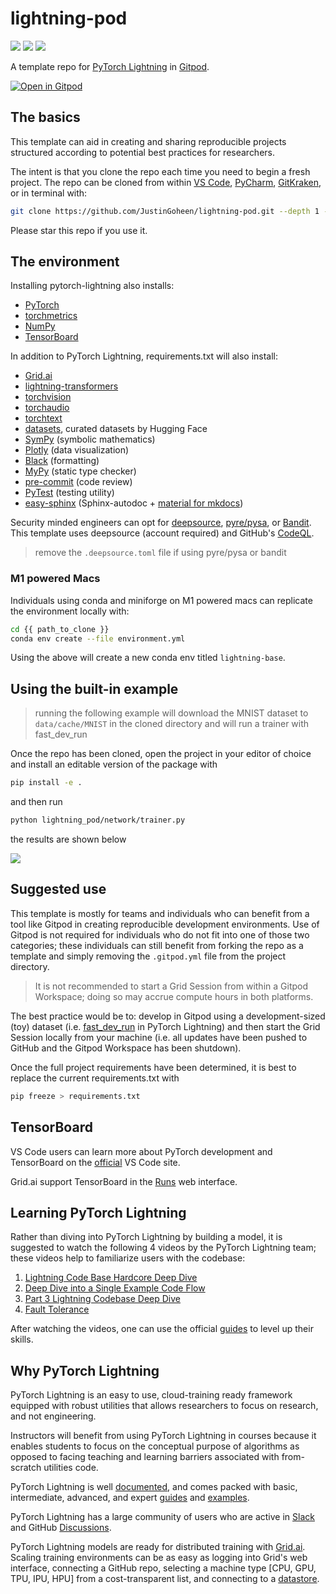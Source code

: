 # lightning-pod
[![](https://img.shields.io/badge/PyTorch_Lightning-Code-informational?style=flat&logo=pytorchlightning&logoColor=white&color=2bbc8a)](#)
[![](https://img.shields.io/badge/Grid.ai-Compute-informational?style=flat&logo=grid.ai&logoColor=white&color=2bbc8a)](#)
[![](https://img.shields.io/badge/Gitpod-DevEnv-informational?style=flat&logo=gitpod&logoColor=white&color=2bbc8a)](#)


A template repo for [PyTorch Lightning](https://www.pytorchlightning.ai/) in [Gitpod](https://www.gitpod.io/).

[![Open in Gitpod](https://gitpod.io/button/open-in-gitpod.svg)](https://gitpod.io/#https://github.com/JustinGoheen/lightning-pod)

<!-- Refer to the [wiki](https://github.com/JustinGoheen/lightning-pod/wiki) for additional guides. -->

## The basics

This template can aid in creating and sharing reproducible projects structured according to potential best practices for researchers.

The intent is that you clone the repo each time you need to begin a fresh project. The repo can be cloned from within [VS Code](https://code.visualstudio.com/docs/editor/github#_cloning-a-repository), [PyCharm](https://www.jetbrains.com/help/pycharm/manage-projects-hosted-on-github.html#clone-from-GitHub), [GitKraken](https://www.gitkraken.com/learn/git/git-clone), or in terminal with:

```sh
git clone https://github.com/JustinGoheen/lightning-pod.git --depth 1 --branch main --single-branch
```

Please star this repo if you use it.

## The environment

Installing pytorch-lightning also installs: 

- [PyTorch](https://pytorch.org/docs/stable/index.html)
- [torchmetrics](https://torchmetrics.readthedocs.io/en/stable/)
- [NumPy](https://numpy.org/)
- [TensorBoard](https://www.tensorflow.org/tensorboard)

In addition to PyTorch Lightning, requirements.txt will also install: 
- [Grid.ai](https://www.grid.ai/)
- [lightning-transformers](https://lightning-transformers.readthedocs.io/en/latest/)
- [torchvision](https://pytorch.org/vision/stable/index.html)
- [torchaudio](https://pytorch.org/audio/stable/index.html)
- [torchtext](https://pytorch.org/text/stable/index.html)
- [datasets](https://huggingface.co/docs/datasets/index), curated datasets by Hugging Face
- [SymPy](https://www.sympy.org/en/index.html) (symbolic mathematics)
- [Plotly](https://plotly.com/python/) (data visualization)
- [Black](https://black.readthedocs.io/en/stable/) (formatting)
- [MyPy](https://github.com/python/mypy/tree/38f1e30e8137ccc1aad6a4f113eb4360c6206539) (static type checker)
- [pre-commit](https://pre-commit.com/) (code review)
- [PyTest](pytest) (testing utility)
- [easy-sphinx](https://github.com/JustinGoheenOrg/easy-sphinx) (Sphinx-autodoc + [material for mkdocs](https://squidfunk.github.io/mkdocs-material/))

Security minded engineers can opt for [deepsource](https://deepsource.io/), [pyre/pysa](https://pyre-check.org/), or [Bandit](https://github.com/PyCQA/bandit). This template uses deepsource (account required) and GitHub's [CodeQL](https://github.com/github/codeql-action).

> remove the `.deepsource.toml` file if using pyre/pysa or bandit

### M1 powered Macs

Individuals using conda and miniforge on M1 powered macs can replicate the environment locally with:

```sh
cd {{ path_to_clone }}
conda env create --file environment.yml
```

Using the above will create a new conda env titled `lightning-base`.

## Using the built-in example

> running the following example will download the MNIST dataset to `data/cache/MNIST` in the cloned directory and will run a trainer with fast_dev_run

Once the repo has been cloned, open the project in your editor of choice and install an editable version of the package with

```sh
pip install -e .
```

and then run 

```sh
python lightning_pod/network/trainer.py 
```

the results are shown below

![](https://github.com/JustinGoheen/lightning-pod/blob/main/docs/imgs/example_run.png)

## Suggested use

This template is mostly for teams and individuals who can benefit from a tool like Gitpod in creating reproducible development environments. Use of Gitpod is not required for individuals who do not fit into one of those two categories; these individuals can still benefit from forking the repo as a template and simply removing the `.gitpod.yml` file from the project directory. 

> It is not recommended to start a Grid Session from within a Gitpod Workspace; doing so may accrue compute hours in both platforms.

The best practice would be to: develop in Gitpod using a development-sized (toy) dataset (i.e. [fast_dev_run](https://pytorch-lightning.readthedocs.io/en/stable/common/debugging.html#quick-unit-testing) in PyTorch Lightning) and then start the Grid Session locally from your machine (i.e. all updates have been pushed to GitHub and the Gitpod Workspace has been shutdown).

Once the full project requirements have been determined, it is best to replace the current requirements.txt with

```sh
pip freeze > requirements.txt
```

## TensorBoard

VS Code users can learn more about PyTorch development and TensorBoard on the [official](https://code.visualstudio.com/docs/datascience/pytorch-support) VS Code site.

Grid.ai support TensorBoard in the [Runs](https://docs.grid.ai/features/runs/Analyzing%20Runs/metric-charts#tensorboard) web interface.

## Learning PyTorch Lightning

Rather than diving into PyTorch Lightning by building a model, it is suggested to watch the following 4 videos by the PyTorch Lightning team; these videos help to familiarize users with the codebase:

1. [Lightning Code Base Hardcore Deep Dive](https://youtu.be/aEeh9ucKUkU)
2. [Deep Dive into a Single Example Code Flow](https://youtu.be/NEpRYqdsm54)
3. [Part 3 Lightning Codebase Deep Dive](https://youtu.be/x4d4RDNJaZk)
4. [Fault Tolerance](https://youtu.be/aUtn7H1jYl4)

After watching the videos, one can use the official [guides](https://pytorch-lightning.readthedocs.io/en/latest/expertise_levels.html) to level up their skills.

## Why PyTorch Lightning

PyTorch Lightning is an easy to use, cloud-training ready framework equipped with robust utilities that allows researchers to focus on research, and not engineering.

Instructors will benefit from using PyTorch Lightning in courses because it enables students to focus on the conceptual purpose of algorithms as opposed to facing teaching and learning barriers associated with from-scratch utilities code. 

PyTorch Lightning is well [documented](https://pytorch-lightning.readthedocs.io/en/latest/), and comes packed with basic, intermediate, advanced, and expert [guides](https://pytorch-lightning.readthedocs.io/en/latest/expertise_levels.html) and [examples](https://pytorch-lightning.readthedocs.io/en/latest/notebooks/course_UvA-DL/01-introduction-to-pytorch.html).

PyTorch Lightning has a large community of users who are active in [Slack](https://join.slack.com/t/pytorch-lightning/shared_invite/zt-12iz3cds1-uyyyBYJLiaL2bqVmMN7n~A) and GitHub [Discussions](https://github.com/PyTorchLightning/pytorch-lightning/discussions).

PyTorch Lightning models are ready for distributed training with [Grid.ai](https://www.grid.ai/). Scaling training environments can be as easy as logging into Grid's web interface, connecting a GitHub repo, selecting a machine type [CPU, GPU, TPU, IPU, HPU] from a cost-transparent list, and connecting to a [datastore](https://docs.grid.ai/features/datastores).
